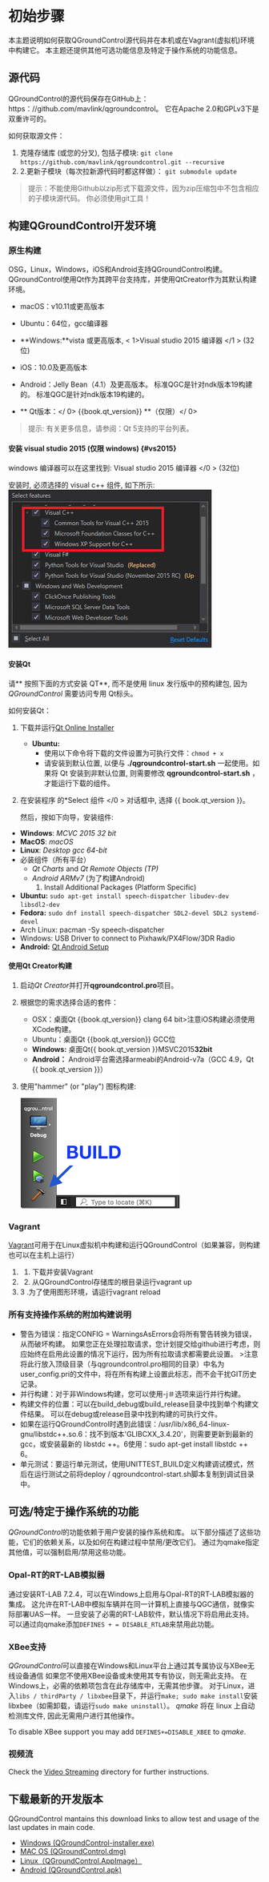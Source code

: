 # 初始步骤

本主题说明如何获取QGroundControl源代码并在本机或在Vagrant(虚拟机)环境中构建它。 本主题还提供其他可选功能信息及特定于操作系统的功能信息。

## 源代码 

QGroundControl的源代码保存在GitHub上：https：//github.com/mavlink/qgroundcontrol。 它在Apache 2.0和GPLv3下是双重许可的。

如何获取源文件：

1. 克隆存储库 (或您的分叉), 包括子模块: ```git clone https://github.com/mavlink/qgroundcontrol.git --recursive```
2. 2.更新子模块（每次拉新源代码时都这样做）： ```git submodule update```

> 提示：不能使用Github以zip形式下载源文件，因为zip压缩包中不包含相应的子模块源代码。 你必须使用git工具！

## 构建QGroundControl开发环境

### 原生构建

OSG，Linux，Windows，iOS和Android支持QGroundControl构建。 QGroundControl使用Qt作为其跨平台支持库，并使用QtCreator作为其默认构建环境。

* macOS：v10.11或更高版本
* Ubuntu：64位，gcc编译器
* **Windows:**vista 或更高版本, < 1>Visual studio 2015 编译器 </1 > (32位)
* iOS：10.0及更高版本
* Android：Jelly Bean（4.1）及更高版本。 标准QGC是针对ndk版本19构建的。 标准QGC是针对ndk版本19构建的。
* ** Qt版本：</ 0> {{book.qt_version}} **（仅限）</ 0> <!-- NOTE {{ book.qt_version }} is set in the variables section of gitbook file https://github.com/mavlink/qgc-dev-guide/blob/master/book.json --></li> </ul> 
    
    > 提示: 有关更多信息，请参阅：Qt 5支持的平台列表。
    
    #### 安装 visual studio 2015 (仅限 windows) {#vs2015}
    
    windows 编译器可以在这里找到: Visual studio 2015 编译器 </0 > (32位)</p> 
    
    安装时, 必须选择的 visual c++ 组件, 如下所示: ![Visual Studio 2015 - Select all Visual C++ Components](../../assets/getting_started/vs_2015_select_features.png)
    
    #### 安装Qt
    
    请** 按照下面的方式安装 QT**, 而不是使用 linux 发行版中的预构建包, 因为 *QGroundControl* 需要访问专用 Qt标头。
    
    如何安装Qt：
    
    1. 下载并运行[Qt Online Installer](http://www.qt.io/download-open-source) 
        * **Ubuntu:** 
            * 使用以下命令将下载的文件设置为可执行文件：`chmod + x` 
            * 请安装到默认位置, 以便与 **./qgroundcontrol-start.sh** 一起使用。如果将 Qt 安装到非默认位置, 则需要修改 **qgroundcontrol-start.sh** ，才能运行下载的组件。
    
    2. 在安装程序 的*Select 组件 </0 > 对话框中, 选择 {{ book.qt_version }}。</p> 
        
        然后，按如下向导，安装组件:</li> </ol> 
        
        * **Windows**: *MCVC 2015 32 bit*
        * **MacOS**: *macOS*
        * **Linux**: *Desktop gcc 64-bit*
        * 必装组件（所有平台） 
            * *Qt Charts* and *Qt Remote Objects (TP)*
            * *Android ARMv7* (为了构建Android) 
                1. Install Additional Packages (Platform Specific)
        * **Ubuntu:** `sudo apt-get install speech-dispatcher libudev-dev libsdl2-dev`
        * **Fedora:** `sudo dnf install speech-dispatcher SDL2-devel SDL2 systemd-devel`
        * Arch Linux: pacman -Sy speech-dispatcher
        * Windows: USB Driver to connect to Pixhawk/PX4Flow/3DR Radio
        * **Android:** [Qt Android Setup](http://doc.qt.io/qt-5/androidgs.html)
        
        #### 使用Qt Creator构建
        
        1. 启动*Qt Creator*并打开**qgroundcontrol.pro**项目。
        2. 根据您的需求选择合适的套件： 
            * OSX：桌面Qt {{book.qt_version}} clang 64 bit>注意iOS构建必须使用XCode构建。
            * Ubuntu：桌面Qt {{book.qt_version}} GCC位
            * **Windows:** 桌面Qt{{ book.qt_version }}MSVC2015**32bit**
            * **Android：** Android平台需选择armeabi的Android-v7a（GCC 4.9，Qt {{ book.qt_version }}）
        
        3. 使用"hammer" (or "play") 图标构建:
            
            ![QtCreator Build Button](../../assets/getting_started/qt_creator_build_qgc.png)
        
        ### Vagrant
        
        [Vagrant](https://www.vagrantup.com/)可用于在Linux虚拟机中构建和运行QGroundControl（如果兼容，则构建也可以在主机上运行）
        
        1. 1. 下载并安装Vagrant
        2. 2. 从QGroundControl存储库的根目录运行vagrant up
        3. 3 .为了使用图形环境，请运行vagrant reload
        
        ### 所有支持操作系统的附加构建说明
        
        * 警告为错误：指定CONFIG = WarningsAsErrors会将所有警告转换为错误，从而破坏构建。 如果您正在处理拉取请求，您计划提交给github进行考虑，则应始终在启用此设置的情况下运行，因为所有拉取请求都需要此设置。 >注意将此行放入顶级目录（与qgroundcontrol.pro相同的目录）中名为user_config.pri的文件中，将在所有构建上设置此标志，而不会干扰GIT历史记录。
        * 并行构建：对于非Windows构建，您可以使用-j＃选项来运行并行构建。
        * 构建文件的位置：可以在build_debug或build_release目录中找到单个构建文件结果。 可以在debug或release目录中找到构建的可执行文件。
        * 如果在运行QGroundControl时遇到此错误：/usr/lib/x86_64-linux-gnu/libstdc++.so.6：找不到版本'GLIBCXX_3.4.20'，则需要更新到最新的gcc，或安装最新的 libstdc ++。6使用：sudo apt-get install libstdc ++ 6。
        * 单元测试：要运行单元测试，使用UNITTEST_BUILD定义构建调试模式，然后在运行测试之前将deploy / qgroundcontrol-start.sh脚本复制到调试目录中。
        
        ## 可选/特定于操作系统的功能
        
        *QGroundControl*的功能依赖于用户安装的操作系统和库。 以下部分描述了这些功能，它们的依赖关系，以及如何在构建过程中禁用/更改它们。 通过为qmake指定其他值，可以强制启用/禁用这些功能。
        
        ### Opal-RT的RT-LAB模拟器
        
        通过安装RT-LAB 7.2.4，可以在Windows上启用与Opal-RT的RT-LAB模拟器的集成。 这允许在RT-LAB中模拟车辆并在同一计算机上直接与QGC通信，就像实际部署UAS一样。 一旦安装了必需的RT-LAB软件，默认情况下将启用此支持。 可以通过向qmake添加`DEFINES + = DISABLE_RTLAB`来禁用此功能。
        
        ### XBee支持
        
        *QGroundControl*可以直接在Windows和Linux平台上通过其专属协议与XBee无线设备通信 如果您不使用XBee设备或未使用其专有协议，则无需此支持。 在Windows上，必需的依赖项包含在此存储库中，无需其他步骤。 对于Linux，进入`libs / thirdParty / libxbee`目录下，并运行`make; sudo make install`安装libxbee（如需卸载，请运行`sudo make uninstall`）。 *qmake* 将在 linux 上自动检测库文件, 因此无需用户进行其他操作。
        
        To disable XBee support you may add `DEFINES+=DISABLE_XBEE` to *qmake*.
        
        ### 视频流 
        
        Check the [Video Streaming](https://github.com/mavlink/qgroundcontrol/tree/master/src/VideoStreaming) directory for further instructions.
        
        ## 下载最新的开发版本
        
        QGroundControl mantains this download links to allow test and usage of the last updates in main code.
        
        * [Windows (QGroundControl-installer.exe)](https://s3-us-west-2.amazonaws.com/qgroundcontrol/builds/master/QGroundControl-installer.exe)
        * [MAC OS (QGroundControl.dmg)](https://s3-us-west-2.amazonaws.com/qgroundcontrol/builds/master/QGroundControl.dmg)
        * [Linux（QGroundControl.AppImage）](https://s3-us-west-2.amazonaws.com/qgroundcontrol/builds/master/QGroundControl.AppImage)
        * [Android (QGroundControl.apk)](https://s3-us-west-2.amazonaws.com/qgroundcontrol/builds/master/QGroundControl.apk)